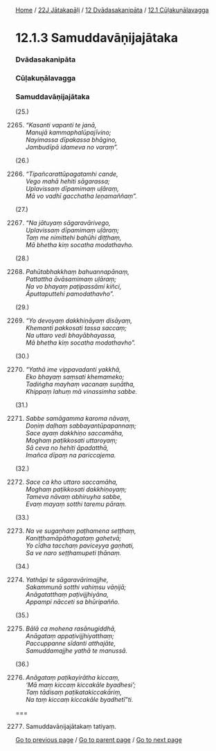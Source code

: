 
[Home](/) / [22J Jātakapāḷi](/tipitaka/22J.md) / [12 Dvādasakanipāta](/tipitaka/22J/12.md) / [12.1 Cūḷakuṇālavagga](/tipitaka/22J/12/12.1.md)

# 12.1.3 Samuddavāṇijajātaka

### Dvādasakanipāta

### Cūḷakuṇālavagga

### Samuddavāṇijajātaka

(25.)

2265. _“Kasanti vapanti te janā,_  
_Manujā kammaphalūpajīvino;_  
_Nayimassa dīpakassa bhāgino,_  
_Jambudīpā idameva no varaṃ”._  


(26.)

2266. _“Tipañcarattūpagatamhi cande,_  
_Vego mahā hehiti sāgarassa;_  
_Uplavissaṃ dīpamimaṃ uḷāraṃ,_  
_Mā vo vadhī gacchatha leṇamaññaṃ”._  


(27.)

2267. _“Na jātuyaṃ sāgaravārivego,_  
_Uplavissaṃ dīpamimaṃ uḷāraṃ;_  
_Taṃ me nimittehi bahūhi diṭṭhaṃ,_  
_Mā bhetha kiṃ socatha modathavho._  


(28.)

2268. _Pahūtabhakkhaṃ bahuannapānaṃ,_  
_Pattattha āvāsamimaṃ uḷāraṃ;_  
_Na vo bhayaṃ paṭipassāmi kiñci,_  
_Āputtaputtehi pamodathavho”._  


(29.)

2269. _“Yo devoyaṃ dakkhiṇāyaṃ disāyaṃ,_  
_Khemanti pakkosati tassa saccaṃ;_  
_Na uttaro vedi bhayābhayassa,_  
_Mā bhetha kiṃ socatha modathavho”._  


(30.)

2270. _“Yathā ime vippavadanti yakkhā,_  
_Eko bhayaṃ saṃsati khemameko;_  
_Tadiṅgha mayhaṃ vacanaṃ suṇātha,_  
_Khippaṃ lahuṃ mā vinassimha sabbe._  


(31.)

2271. _Sabbe samāgamma karoma nāvaṃ,_  
_Doṇiṃ daḷhaṃ sabbayantūpapannaṃ;_  
_Sace ayaṃ dakkhiṇo saccamāha,_  
_Moghaṃ paṭikkosati uttaroyaṃ;_  
_Sā ceva no hehiti āpadatthā,_  
_Imañca dīpaṃ na pariccajema._  


(32.)

2272. _Sace ca kho uttaro saccamāha,_  
_Moghaṃ paṭikkosati dakkhiṇoyaṃ;_  
_Tameva nāvaṃ abhiruyha sabbe,_  
_Evaṃ mayaṃ sotthi taremu pāraṃ._  


(33.)

2273. _Na ve sugaṇhaṃ paṭhamena seṭṭhaṃ,_  
_Kaniṭṭhamāpāthagataṃ gahetvā;_  
_Yo cīdha tacchaṃ paviceyya gaṇhati,_  
_Sa ve naro seṭṭhamupeti ṭhānaṃ._  


(34.)

2274. _Yathāpi te sāgaravārimajjhe,_  
_Sakammunā sotthi vahiṃsu vāṇijā;_  
_Anāgatatthaṃ paṭivijjhiyāna,_  
_Appampi nācceti sa bhūripañño._  


(35.)

2275. _Bālā ca mohena rasānugiddhā,_  
_Anāgataṃ appaṭivijjhiyatthaṃ;_  
_Paccuppanne sīdanti atthajāte,_  
_Samuddamajjhe yathā te manussā._  


(36.)

2276. _Anāgataṃ paṭikayirātha kiccaṃ,_  
_‘Mā maṃ kiccaṃ kiccakāle byadhesi’;_  
_Taṃ tādisaṃ paṭikatakiccakāriṃ,_  
_Na taṃ kiccaṃ kiccakāle byadhetī”ti._  


===

2277. Samuddavāṇijajātakaṃ tatiyaṃ.



[Go to previous page](/tipitaka/22J/12/12.1/12.1.2.md) / [Go to parent page](/tipitaka/22J/12/12.1.md) / [Go to next page](/tipitaka/22J/12/12.1/12.1.4.md)


